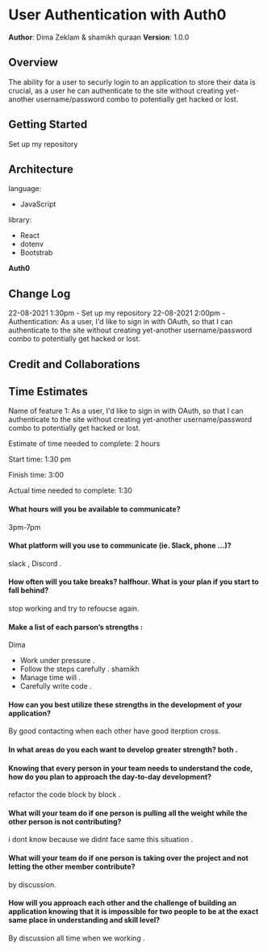 
# User Authentication with Auth0

**Author**: Dima Zeklam & shamikh quraan
**Version**: 1.0.0 

## Overview
The ability for a user to securly login to an application to store their data is crucial, as a user he can authenticate to the site without creating yet-another username/password combo to potentially get hacked or lost.

## Getting Started
Set up my repository

## Architecture
language:
* JavaScript

library:
* React
* dotenv
* Bootstrab

**Auth0**

## Change Log
22-08-2021 1:30pm - Set up my repository 
22-08-2021 2:00pm - Authentication: As a user, I'd like to sign in with OAuth, so that I can authenticate to the site without creating yet-another username/password combo to potentially get hacked or lost.

## Credit and Collaborations


## Time Estimates

Name of feature 1:  As a user, I'd like to sign in with OAuth, so that I can authenticate to the site without creating yet-another username/password combo to potentially get hacked or lost.

Estimate of time needed to complete: 2 hours

Start time: 1:30 pm

Finish time: 3:00

Actual time needed to complete: 1:30 

#### What hours will you be available to communicate? 
3pm-7pm 

#### What platform will you use to communicate (ie. Slack, phone …)?
slack , Discord .

#### How often will you take breaks? halfhour. What is your plan if you start to fall behind? 
stop working and try to refoucse again.
#### Make a list of each parson’s strengths :
Dima 
* Work under pressure .
* Follow the steps carefully .
shamikh
* Manage time will . 
* Carefully write code .

#### How can you best utilize these strengths in the development of your application?
 By good contacting when each other have good iterption cross.

#### In what areas do you each want to develop greater strength? both .
#### Knowing that every person in your team needs to understand the code, how do you plan to approach the day-to-day development? 
refactor the code block by block .

#### What will your team do if one person is pulling all the weight while the other person is not contributing?
i dont know because we didnt face same this situation .

#### What will your team do if one person is taking over the project and not letting the other member contribute?
 by discussion.
#### How will you approach each other and the challenge of building an application knowing that it is impossible for two people to be at the exact same place in understanding and skill level? 
By discussion all time when we working .